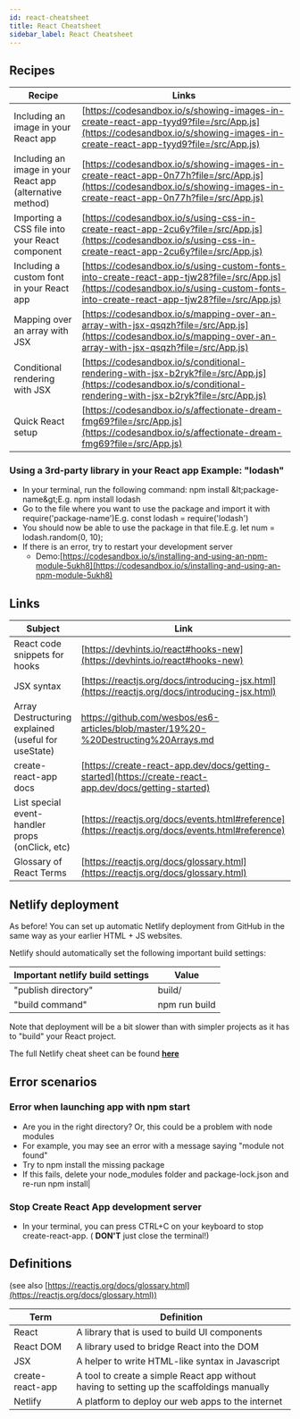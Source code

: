 ```yaml
---
id: react-cheatsheet
title: React Cheatsheet
sidebar_label: React Cheatsheet
---
```


## Recipes

| **Recipe**                                                | **Links**                                                                                                                                                                            |
| --------------------------------------------------------- | ------------------------------------------------------------------------------------------------------------------------------------------------------------------------------------ |
| Including an image in your React app                      | [https://codesandbox.io/s/showing-images-in-create-react-app-tyyd9?file=/src/App.js](https://codesandbox.io/s/showing-images-in-create-react-app-tyyd9?file=/src/App.js)             |
| Including an image in your React app (alternative method) | [https://codesandbox.io/s/showing-images-in-create-react-app-0n77h?file=/src/App.js](https://codesandbox.io/s/showing-images-in-create-react-app-0n77h?file=/src/App.js)             |
| Importing a CSS file into your React component            | [https://codesandbox.io/s/using-css-in-create-react-app-2cu6y?file=/src/App.js](https://codesandbox.io/s/using-css-in-create-react-app-2cu6y?file=/src/App.js)                       |
| Including a custom font in your React app                 | [https://codesandbox.io/s/using-custom-fonts-into-create-react-app-tjw28?file=/src/App.js](https://codesandbox.io/s/using-custom-fonts-into-create-react-app-tjw28?file=/src/App.js) |
| Mapping over an array with JSX                            | [https://codesandbox.io/s/mapping-over-an-array-with-jsx-qsqzh?file=/src/App.js](https://codesandbox.io/s/mapping-over-an-array-with-jsx-qsqzh?file=/src/App.js)                     |
| Conditional rendering with JSX                            | [https://codesandbox.io/s/conditional-rendering-with-jsx-b2ryk?file=/src/App.js](https://codesandbox.io/s/conditional-rendering-with-jsx-b2ryk?file=/src/App.js)                     |
| Quick React setup                                         | [https://codesandbox.io/s/affectionate-dream-fmg69?file=/src/App.js](https://codesandbox.io/s/affectionate-dream-fmg69?file=/src/App.js)                                             |

### Using a 3rd-party library in your React app Example: "lodash"

- In your terminal, run the following command:
  npm install \&lt;package-name\&gt;E.g. npm install lodash
- Go to the file where you want to use the package and import it with require('package-name')E.g. const lodash = require('lodash')
- You should now be able to use the package in that file.E.g. let num = lodash.random(0, 10);
- If there is an error, try to restart your development server
  - Demo:[https://codesandbox.io/s/installing-and-using-an-npm-module-5ukh8](https://codesandbox.io/s/installing-and-using-an-npm-module-5ukh8)

## Links

| **Subject**                                         | **Link**                                                                                               |
| --------------------------------------------------- | ------------------------------------------------------------------------------------------------------ |
| React code snippets for hooks                       | [https://devhints.io/react#hooks-new](https://devhints.io/react#hooks-new)                             |
| JSX syntax                                          | [https://reactjs.org/docs/introducing-jsx.html](https://reactjs.org/docs/introducing-jsx.html)         |
| Array Destructuring explained (useful for useState) | https://github.com/wesbos/es6-articles/blob/master/19%20-%20Destructing%20Arrays.md                    |
| create-react-app docs                               | [https://create-react-app.dev/docs/getting-started](https://create-react-app.dev/docs/getting-started) |
| List special event-handler props (onClick, etc)     | [https://reactjs.org/docs/events.html#reference](https://reactjs.org/docs/events.html#reference)       |
| Glossary of React Terms                             | [https://reactjs.org/docs/glossary.html](https://reactjs.org/docs/glossary.html)                       |

## Netlify deployment

As before! You can set up automatic Netlify deployment from GitHub in the same way as your earlier HTML + JS websites.

Netlify should automatically set the following important build settings:

| **Important netlify build settings** | **Value**     |
| ------------------------------------ | ------------- |
| &quot;publish directory&quot;        | build/        |
| &quot;build command&quot;            | npm run build |

Note that deployment will be a bit slower than with simpler projects as it has to &quot;build&quot; your React project.

The full Netlify cheat sheet can be found [**here**](./deployment/index.md)

## Error scenarios

### Error when launching app with npm start

- Are you in the right directory?
  Or, this could be a problem with node modules
- For example, you may see an error with a message saying &quot;module not found&quot;
- Try to npm install the missing package
- If this fails, delete your node_modules folder and package-lock.json and re-run npm install|

### Stop Create React App development server

- In your terminal, you can press CTRL+C on your keyboard to stop create-react-app. ( **DON&#39;T** just close the terminal!)

## Definitions

(see also [https://reactjs.org/docs/glossary.html](https://reactjs.org/docs/glossary.html))

| **Term**         | **Definition**                                                                             |
| ---------------- | ------------------------------------------------------------------------------------------ |
| React            | A library that is used to build UI components                                              |
| React DOM        | A library used to bridge React into the DOM                                                |
| JSX              | A helper to write HTML-like syntax in Javascript                                           |
| create-react-app | A tool to create a simple React app without having to setting up the scaffoldings manually |
| Netlify          | A platform to deploy our web apps to the internet                                          |
